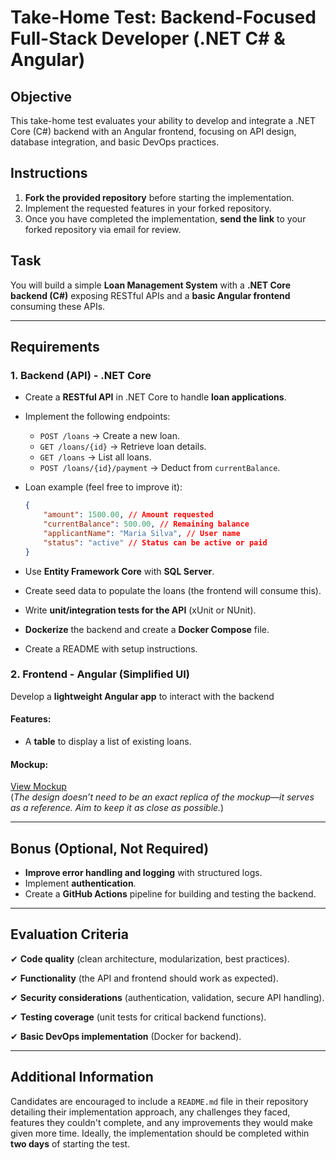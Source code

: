 # **Take-Home Test: Backend-Focused Full-Stack Developer (.NET C# & Angular)**

## **Objective**

This take-home test evaluates your ability to develop and integrate a .NET Core (C#) backend with an Angular frontend, focusing on API design, database integration, and basic DevOps practices.

## **Instructions**

1.  **Fork the provided repository** before starting the implementation.
2.  Implement the requested features in your forked repository.
3.  Once you have completed the implementation, **send the link** to your forked repository via email for review.

## **Task**

You will build a simple **Loan Management System** with a **.NET Core backend (C#)** exposing RESTful APIs and a **basic Angular frontend** consuming these APIs.

---

## **Requirements**

### **1. Backend (API) - .NET Core**

* Create a **RESTful API** in .NET Core to handle **loan applications**.
* Implement the following endpoints:
    * `POST /loans` → Create a new loan.
    * `GET /loans/{id}` → Retrieve loan details.
    * `GET /loans` → List all loans.
    * `POST /loans/{id}/payment` → Deduct from `currentBalance`.
* Loan example (feel free to improve it):

    ```json
    {
        "amount": 1500.00, // Amount requested
        "currentBalance": 500.00, // Remaining balance
        "applicantName": "Maria Silva", // User name
        "status": "active" // Status can be active or paid
    }
    ```

* Use **Entity Framework Core** with **SQL Server**.
* Create seed data to populate the loans (the frontend will consume this).
* Write **unit/integration tests for the API** (xUnit or NUnit).
* **Dockerize** the backend and create a **Docker Compose** file.
* Create a README with setup instructions.

### **2. Frontend - Angular (Simplified UI)**  

Develop a **lightweight Angular app** to interact with the backend

#### **Features:**  
- A **table** to display a list of existing loans.  

#### **Mockup:**  
[View Mockup](https://kzmgtjqt0vx63yji8h9l.lite.vusercontent.net/)  
(*The design doesn’t need to be an exact replica of the mockup—it serves as a reference. Aim to keep it as close as possible.*)  

---

## **Bonus (Optional, Not Required)**

* **Improve error handling and logging** with structured logs.
* Implement **authentication**.
* Create a **GitHub Actions** pipeline for building and testing the backend.

---

## **Evaluation Criteria**

✔ **Code quality** (clean architecture, modularization, best practices).

✔ **Functionality** (the API and frontend should work as expected).

✔ **Security considerations** (authentication, validation, secure API handling).

✔ **Testing coverage** (unit tests for critical backend functions).

✔ **Basic DevOps implementation** (Docker for backend).

---

## **Additional Information**

Candidates are encouraged to include a `README.md` file in their repository detailing their implementation approach, any challenges they faced, features they couldn't complete, and any improvements they would make given more time. Ideally, the implementation should be completed within **two days** of starting the test.